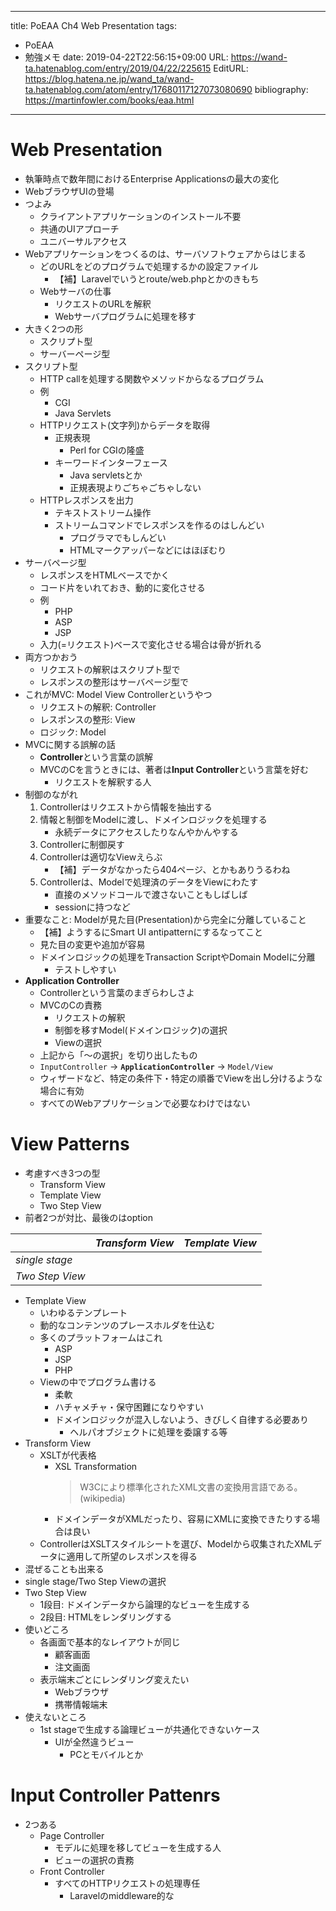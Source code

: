 ---
title: PoEAA Ch4 Web Presentation
tags:
- PoEAA
- 勉強メモ
date: 2019-04-22T22:56:15+09:00
URL: https://wand-ta.hatenablog.com/entry/2019/04/22/225615
EditURL: https://blog.hatena.ne.jp/wand_ta/wand-ta.hatenablog.com/atom/entry/17680117127073080690
bibliography: https://martinfowler.com/books/eaa.html
-------------------------------------

# Web Presentation

- 執筆時点で数年間におけるEnterprise Applicationsの最大の変化
- WebブラウザUIの登場
- つよみ
    - クライアントアプリケーションのインストール不要
    - 共通のUIアプローチ
    - ユニバーサルアクセス
- Webアプリケーションをつくるのは、サーバソフトウェアからはじまる
    - どのURLをどのプログラムで処理するかの設定ファイル
        - 【補】Laravelでいうとroute/web.phpとかのきもち
    - Webサーバの仕事
        - リクエストのURLを解釈
        - Webサーバプログラムに処理を移す
- 大きく2つの形
    - スクリプト型
    - サーバーページ型
- スクリプト型
    - HTTP callを処理する関数やメソッドからなるプログラム
    - 例
        - CGI
        - Java Servlets
    - HTTPリクエスト(文字列)からデータを取得
        - 正規表現
            - Perl for CGIの隆盛
        - キーワードインターフェース
            - Java servletsとか
            - 正規表現よりごちゃごちゃしない
    - HTTPレスポンスを出力
        - テキストストリーム操作
        - ストリームコマンドでレスポンスを作るのはしんどい
            - プログラマでもしんどい
            - HTMLマークアッパーなどにはほぼむり
- サーバページ型
    - レスポンスをHTMLベースでかく
    - コード片をいれておき、動的に変化させる
    - 例
        - PHP
        - ASP
        - JSP
    - 入力(=リクエスト)ベースで変化させる場合は骨が折れる
- 両方つかおう
    - リクエストの解釈はスクリプト型で
    - レスポンスの整形はサーバページ型で
- これがMVC: Model View Controllerというやつ
    - リクエストの解釈: Controller
    - レスポンスの整形: View
    - ロジック: Model
- MVCに関する誤解の話
    - **Controller**という言葉の誤解
    - MVCのCを言うときには、著者は**Input Controller**という言葉を好む
        - リクエストを解釈する人
- 制御のながれ
    1. Controllerはリクエストから情報を抽出する
    1. 情報と制御をModelに渡し、ドメインロジックを処理する
        - 永続データにアクセスしたりなんやかんやする
    1. Controllerに制御戻す
    1. Controllerは適切なViewえらぶ
        - 【補】データがなかったら404ページ、とかもありうるわね
    1. Controllerは、Modelで処理済のデータをViewにわたす
        - 直接のメソッドコールで渡さないこともしばしば
        - sessionに持つなど
- 重要なこと: Modelが見た目(Presentation)から完全に分離していること
    - 【補】ようするにSmart UI antipatternにするなってこと
    - 見た目の変更や追加が容易
    - ドメインロジックの処理をTransaction ScriptやDomain Modelに分離
        - テストしやすい
- **Application Controller**
    - Controllerという言葉のまぎらわしさよ
    - MVCのCの責務
        - リクエストの解釈
        - 制御を移すModel(ドメインロジック)の選択
        - Viewの選択
    - 上記から「〜の選択」を切り出したもの
    - `InputController` -> **`ApplicationController`** -> `Model/View`
    - ウィザードなど、特定の条件下・特定の順番でViewを出し分けるような場合に有効
    - すべてのWebアプリケーションで必要なわけではない


# View Patterns

- 考慮すべき3つの型
    - Transform View
    - Template View
    - Two Step View
- 前者2つが対比、最後のはoption


|                 | *Transform View* | *Template View* |
|-----------------|------------------|-----------------|
| *single stage*   |                  |                 |
| *Two Step View* |                  |                 |

- Template View
    - いわゆるテンプレート
    - 動的なコンテンツのプレースホルダを仕込む
    - 多くのプラットフォームはこれ
        - ASP
        - JSP
        - PHP
    - Viewの中でプログラム書ける
        - 柔軟
        - ハチャメチャ・保守困難になりやすい
        - ドメインロジックが混入しないよう、きびしく自律する必要あり
            - ヘルパオブジェクトに処理を委譲する等
- Transform View
    - XSLTが代表格
        - XSL Transformation
            > W3Cにより標準化されたXML文書の変換用言語である。 (wikipedia)
        - ドメインデータがXMLだったり、容易にXMLに変換できたりする場合は良い
    - ControllerはXSLTスタイルシートを選び、Modelから収集されたXMLデータに適用して所望のレスポンスを得る
- 混ぜることも出来る
- single stage/Two Step Viewの選択
- Two Step View
    - 1段目: ドメインデータから論理的なビューを生成する
    - 2段目: HTMLをレンダリングする
- 使いどころ
    - 各画面で基本的なレイアウトが同じ
        - 顧客画面
        - 注文画面
    - 表示端末ごとにレンダリング変えたい
        - Webブラウザ
        - 携帯情報端末
- 使えないところ
    - 1st stageで生成する論理ビューが共通化できないケース
        - UIが全然違うビュー
            - PCとモバイルとか


# Input Controller Pattenrs

- 2つある
    - Page Controller
        - モデルに処理を移してビューを生成する人
        - ビューの選択の責務
    - Front Controller
        - すべてのHTTPリクエストの処理専任
            - Laravelのmiddleware的な
        

